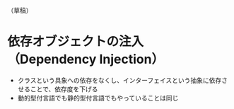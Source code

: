 （草稿）

# 依存オブジェクトの注入（Dependency Injection）
* クラスという具象への依存をなくし、インターフェイスという抽象に依存させることで、依存度を下げる
* 動的型付言語でも静的型付言語でもやっていることは同じ
